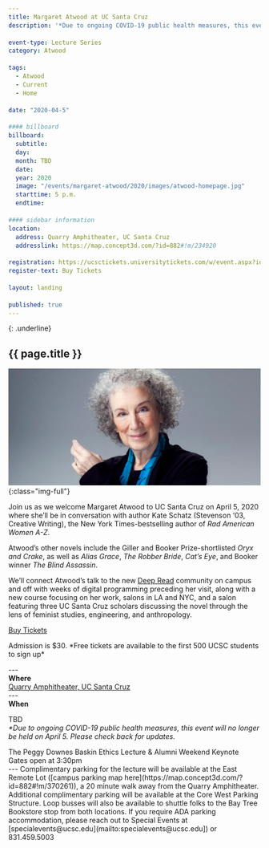 ```yaml
---
title: Margaret Atwood at UC Santa Cruz
description: '*Due to ongoing COVID-19 public health measures, this event will no longer be held on April 5. Please check back for updates.'

event-type: Lecture Series
category: Atwood

tags:
  - Atwood
  - Current
  - Home

date: "2020-04-5"

#### billboard
billboard:
  subtitle: 
  day: 
  month: TBD
  date: 
  year: 2020
  image: "/events/margaret-atwood/2020/images/atwood-homepage.jpg"
  starttime: 5 p.m.
  endtime: 

#### sidebar information
location:
  address: Quarry Amphitheater, UC Santa Cruz
  addresslink: https://map.concept3d.com/?id=882#!m/234920

registration: https://ucsctickets.universitytickets.com/w/event.aspx?id=1467
register-text: Buy Tickets

layout: landing

published: true
---
```


{: .underline}
## {{ page.title }}

![Margaret Atwood](images/atwood-banner.jpg){:class="img-full"}

Join us as we welcome Margaret Atwood to UC Santa Cruz on April 5, 2020 where she’ll be in conversation with author Kate Schatz (Stevenson ‘03, Creative Writing), the New York Times-bestselling author of *Rad American Women A-Z*.

Atwood’s other novels include the Giller and Booker Prize-shortlisted *Oryx and Crake*, as well as *Alias Grace*, *The Robber Bride*, *Cat’s Eye*, and Booker winner *The Blind Assassin*. 

We’ll connect Atwood’s talk to the new [Deep Read](https://thi.ucsc.edu/deepread/) community on campus and off with weeks of digital programming preceding her visit, along with a new course focusing on her work, salons in LA and NYC, and a salon featuring three UC Santa Cruz scholars discussing the novel through the lens of feminist studies, engineering, and anthropology.

<section class="content-centered">
  <div class="grid-container large">
    <p><a class="button primary" href="https://ucsctickets.universitytickets.com/w/event.aspx?id=1467">Buy Tickets</a></p>
    <p>Admission is $30. *Free tickets are available to the first 500 UCSC students to sign up*</p>
  </div>
</section>
---
<div class="content-centered">
<strong>Where</strong><br />
<a href="https://map.concept3d.com/?id=882#!m/234920">Quarry Amphitheater, UC Santa Cruz</a>
</div>
---
<div class="content-centered">
<strong>When</strong><br/>
<p>TBD<br/>
<em class="small">*Due to ongoing COVID-19 public health measures, this event will no longer be held on April 5. Please check back for updates.</em></p>
The Peggy Downes Baskin Ethics Lecture & Alumni Weekend Keynote<br/>
Gates open at 3:30pm
</div>
---
Complimentary parking for the lecture will be available at the East Remote Lot ([campus parking map here](https://map.concept3d.com/?id=882#!m/370261)), a 20 minute walk away from the Quarry Amphitheater. Additional complimentary parking will be available at the Core West Parking Structure. Loop busses will also be available to shuttle folks to the Bay Tree Bookstore stop from both locations. If you require ADA parking accommodation, please reach out to Special Events at [specialevents@ucsc.edu](mailto:specialevents@ucsc.edu]) or 831.459.5003
